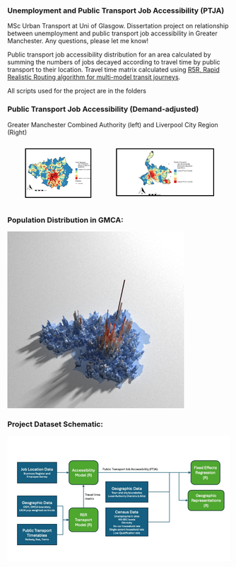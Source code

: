### Unemployment and Public Transport Job Accessibility (PTJA)
MSc Urban Transport at Uni of Glasgow. Dissertation project on relationship between unemployment and public transport job accessibility in Greater Manchester. Any questions, please let me know!

Public transport job accessibility distribution for an area calculated by summing the numbers of jobs decayed according to travel time by public transport to their location. Travel time matrix calculated using [R5R, Rapid Realistic Routing algorithm for multi-model transit journeys](https://github.com/ipeaGIT/r5r).

All scripts used for the project are in the folders

### Public Transport Job Accessibility (Demand-adjusted)
Greater Manchester Combined Authority (left) and Liverpool City Region (Right)
<div style="display: flex; flex-direction: row;">
  <figure style="margin-right: 20px; text-align: center;">
    <img src="Greater_Manchester_Combined_Authority/Images/PTJA_D.jpeg" width="400" style="border: 2px solid black;">
  </figure>
  <figure style="text-align: center;">
    <img src="Liverpool_City_Region/Images/PTJA_D.jpeg" alt="PTJDA-D" width="600" style="border: 2px solid black;">
  </figure>
</div>

### Population Distribution in GMCA:
<img src="Greater_Manchester_Combined_Authority/Images/Manch_Pop.png" alt="Pop_dens" width="400">

### Project Dataset Schematic:
<img src="Greater_Manchester_Combined_Authority/Images/Dataset_diagram.jpg" alt="Datasets" width="800">
